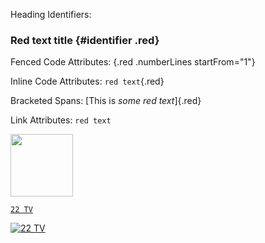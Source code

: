 Heading Identifiers:
### Red text title {#identifier .red}

Fenced Code Attributes:
{.red .numberLines startFrom="1"}

Inline Code Attributes:
`red text`{.red}

Bracketed Spans:
[This is *some red text*]{.red}

Link Attributes:
`red text`

[<img src=http://admango.cdn.mangomolo.com/analytics/uploads/71/icons/live/duabi-racing-2-live.png  height=100/>](https://dmithrvll.cdn.mangomolo.com/dubairacing/smil:dubairacing.smil/playlist.m3u8)


[` 22 TV `](http://82.212.74.99:8000/live/hls/8117.m3u8)

[![`22 TV`](https://github.com/280b9f9b/IPTV/blob/main/Tv-Logo/logo12.jpg?raw=true)](http://82.212.74.99:8000/live/hls/8117.m3u8)
